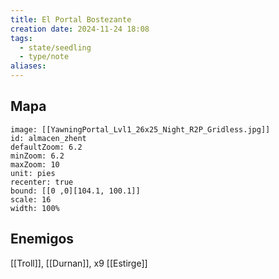 ```yaml
---
title: El Portal Bostezante
creation date: 2024-11-24 18:08
tags:
  - state/seedling
  - type/note
aliases:
---
```

## Mapa

```leaflet
image: [[YawningPortal_Lvl1_26x25_Night_R2P_Gridless.jpg]]
id: almacen_zhent
defaultZoom: 6.2
minZoom: 6.2
maxZoom: 10
unit: pies
recenter: true
bound: [[0 ,0][104.1, 100.1]]
scale: 16
width: 100%
```

## Enemigos

[[Troll]], [[Durnan]], x9 [[Estirge]]